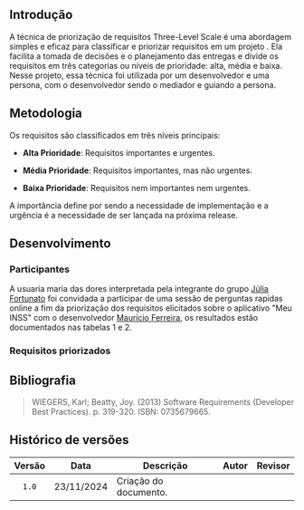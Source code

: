 ## Introdução

A técnica de priorização de requisitos Three-Level Scale é uma abordagem simples e eficaz para classificar e priorizar requisitos em um projeto . Ela facilita a tomada de decisões e o planejamento das entregas e divide os requisitos em três categorias ou níveis de prioridade: alta, média e baixa. Nesse projeto, essa técnica foi utilizada por um desenvolvedor e uma persona, com o desenvolvedor sendo o mediador e guiando a persona.

## Metodologia

Os requisitos são classificados em três níveis principais:

- <b>Alta Prioridade</b>: Requisitos importantes e urgentes.

- <b>Média Prioridade</b>: Requisitos importantes, mas não urgentes.

- <b>Baixa Prioridade</b>: Requisitos nem importantes nem urgentes.

A importância define por sendo a necessidade de implementação e a urgência é a necessidade de ser lançada na próxima release.

## Desenvolvimento

### Participantes

A usuaria maria das dores interpretada pela integrante do grupo [Júlia Fortunato](https://github.com/julia-fortunato) foi convidada a participar de uma sessão de perguntas rapidas online a fim da priorização dos requisitos elicitados sobre o aplicativo "Meu INSS" com o desenvolvedor [Maurício Ferreira](https://github.com/mauricio-araujoo), os resultados estão documentados nas tabelas 1 e 2.

### Requisitos priorizados



## Bibliografia

> WIEGERS, Karl; Beatty, Joy. (2013) Software Requirements (Developer Best Practices). p. 319-320. ISBN: 0735679665.

## Histórico de versões 

|Versão|Data|Descrição|Autor|Revisor|
|:----:|----|---------|-----|:-------:|
|`1.0`|23/11/2024|Criação do documento. |[](https://github.com/)|[](https://github.com/)|
